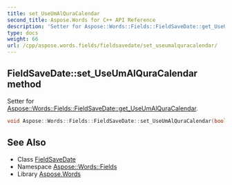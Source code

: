 ```yaml
---
title: set_UseUmAlQuraCalendar
second_title: Aspose.Words for C++ API Reference
description: 'Setter for Aspose::Words::Fields::FieldSaveDate::get_UseUmAlQuraCalendar.'
type: docs
weight: 66
url: /cpp/aspose.words.fields/fieldsavedate/set_useumalquracalendar/
---
```

## FieldSaveDate::set_UseUmAlQuraCalendar method


Setter for [Aspose::Words::Fields::FieldSaveDate::get_UseUmAlQuraCalendar](../get_useumalquracalendar/).

```cpp
void Aspose::Words::Fields::FieldSaveDate::set_UseUmAlQuraCalendar(bool value)
```

## See Also

* Class [FieldSaveDate](../)
* Namespace [Aspose::Words::Fields](../../)
* Library [Aspose.Words](../../../)
